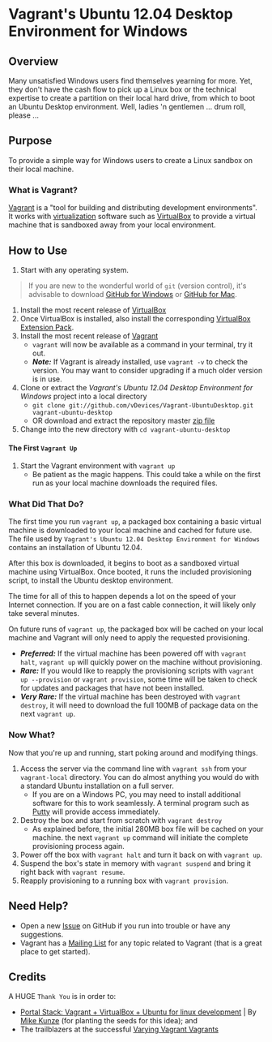 Vagrant's Ubuntu 12.04 Desktop Environment for Windows
=

## Overview

Many unsatisfied Windows users find themselves yearning for more. Yet, they don't have the cash flow to pick up a Linux box or the technical expertise to create a partition on their local hard drive, from which to boot an Ubuntu Desktop environment. Well, ladies 'n gentlemen ... drum roll, please ...

## Purpose

To provide a simple way for Windows users to create a Linux sandbox on their local machine.

### What is Vagrant?

[Vagrant](http://www.vagrantup.com) is a "tool for building and distributing development environments". It works with [virtualization](http://en.wikipedia.org/wiki/X86_virtualization) software such as [VirtualBox](https://www.virtualbox.org/) to provide a virtual machine that is sandboxed away from your local environment.

## How to Use

1. Start with any operating system.

>If you are new to the wonderful world of `git` (version control), it's advisable to download [GitHub for Windows](http://windows.github.com/) or [GitHub for Mac](http://mac.github.com/).

1. Install the most recent release of [VirtualBox](https://www.virtualbox.org/wiki/Downloads)
1. Once VirtualBox is installed, also install the corresponding [VirtualBox Extension Pack](https://www.virtualbox.org/wiki/Downloads).
1. Install the most recent release of [Vagrant](http://www.vagrantup.com/downloads.html)
    * `vagrant` will now be available as a command in your terminal, try it out.
    * ***Note:*** If Vagrant is already installed, use `vagrant -v` to check the version. You may want to consider upgrading if a much older version is in use.
1. Clone or extract the _Vagrant's Ubuntu 12.04 Desktop Environment for Windows_ project into a local directory
    * `git clone git://github.com/vDevices/Vagrant-UbuntuDesktop.git vagrant-ubuntu-desktop`
    * OR download and extract the repository master [zip file](https://github.com/vDevices/Vagrant-UbuntuDesktop/archive/master.zip)
1. Change into the new directory with `cd vagrant-ubuntu-desktop`

#### The First `Vagrant Up`

1. Start the Vagrant environment with `vagrant up`
    * Be patient as the magic happens. This could take a while on the first run as your local machine downloads the required files.

### What Did That Do?

The first time you run `vagrant up`, a packaged box containing a basic virtual machine is downloaded to your local machine and cached for future use. The file used by `Vagrant's Ubuntu 12.04 Desktop Environment for Windows` contains an installation of Ubuntu 12.04.

After this box is downloaded, it begins to boot as a sandboxed virtual machine using VirtualBox. Once booted, it runs the included provisioning script, to install the Ubuntu desktop environment.

The time for all of this to happen depends a lot on the speed of your Internet connection. If you are on a fast cable connection, it will likely only take several minutes.

On future runs of `vagrant up`, the packaged box will be cached on your local machine and Vagrant will only need to apply the requested provisioning.

* ***Preferred:*** If the virtual machine has been powered off with `vagrant halt`, `vagrant up` will quickly power on the machine without provisioning.
* ***Rare:*** If you would like to reapply the provisioning scripts with `vagrant up --provision` or `vagrant provision`, some time will be taken to check for updates and packages that have not been installed.
* ***Very Rare:*** If the virtual machine has been destroyed with `vagrant destroy`, it will need to download the full 100MB of package data on the next `vagrant up`.

### Now What?

Now that you're up and running, start poking around and modifying things.

1. Access the server via the command line with `vagrant ssh` from your `vagrant-local` directory. You can do almost anything you would do with a standard Ubuntu installation on a full server.
    * If you are on a Windows PC, you may need to install additional software for this to work seamlessly. A terminal program such as [Putty](http://www.chiark.greenend.org.uk/~sgtatham/putty/download.html) will provide access immediately.
1. Destroy the box and start from scratch with `vagrant destroy`
    * As explained before, the initial 280MB box file will be cached on your machine. the next `vagrant up` command will initiate the complete provisioning process again.
1. Power off the box with `vagrant halt` and turn it back on with `vagrant up`.
1. Suspend the box's state in memory with `vagrant suspend` and bring it right back with `vagrant resume`.
1. Reapply provisioning to a running box with `vagrant provision`.

## Need Help?

* Open a new [Issue](https://github.com/vDevices/Vagrant-UbuntuDesktop/issues) on GitHub if you run into trouble or have any suggestions.
* Vagrant has a [Mailing List](https://groups.google.com/forum/#!forum/vagrant-up) for any topic related to Vagrant (that is a great place to get started).

## Credits

A HUGE `Thank You` is in order to:

* [Portal Stack: Vagrant + VirtualBox + Ubuntu for linux development](http://portalstack.blogspot.com/2013/11/vagrant-virtualbox-ubuntu-for-linux.html) | By [Mike Kunze](https://github.com/mikekunze?tab=repositories) (for planting the seeds for this idea); and
* The trailblazers at the successful [Varying Vagrant Vagrants](https://github.com/10up/varying-vagrant-vagrants)
